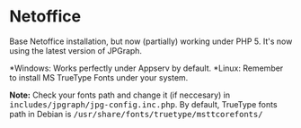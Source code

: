 Netoffice
=========

Base Netoffice installation, but now (partially) working under PHP 5. It's now using the latest version of JPGraph.

*Windows: Works perfectly under Appserv by default.
*Linux: Remember to install MS TrueType Fonts under your system.

**Note:** Check your fonts path and change it (if neccesary) in <tt>includes/jpgraph/jpg-config.inc.php</tt>. By default, TrueType fonts path in Debian is <tt>/usr/share/fonts/truetype/msttcorefonts/</tt>